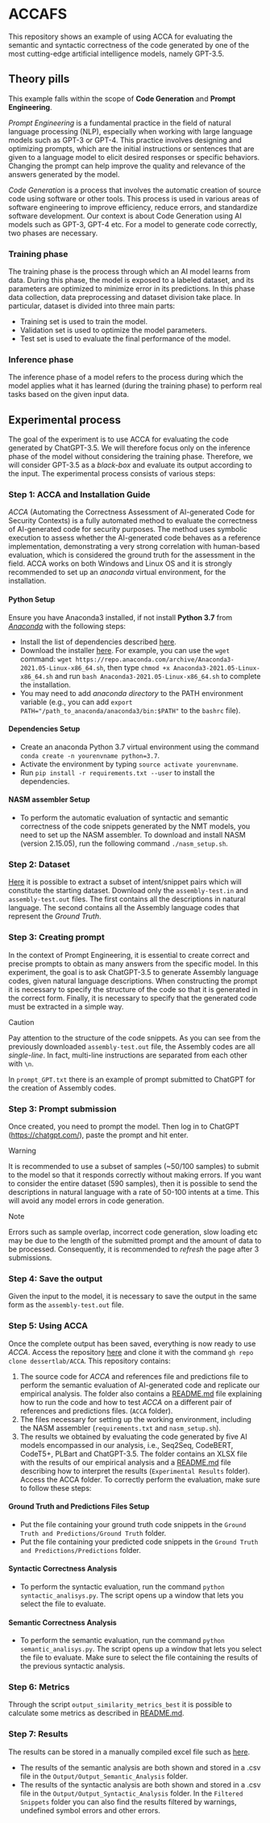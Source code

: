 # ACCAFS

This repository shows an example of using ACCA for evaluating the semantic and syntactic correctness of the code generated by one of the most cutting-edge artificial intelligence models, namely GPT-3.5.

## Theory pills

This example falls within the scope of **Code Generation** and **Prompt Engineering**. 

*Prompt Engineering* is a fundamental practice in the field of natural language processing (NLP), especially when working with large language models such as GPT-3 or GPT-4.
This practice involves designing and optimizing prompts, which are the initial instructions or sentences that are given to a language model to elicit desired responses or specific behaviors. Changing the prompt can help improve the quality and relevance of the answers generated by the model.

*Code Generation* is a process that involves the automatic creation of source code using software or other tools. This process is used in various areas of software engineering to improve efficiency, reduce errors, and standardize software development. Our context is about Code Generation using AI models such as GPT-3, GPT-4 etc. For a model to generate code correctly, two phases are necessary. 

### Training phase

The training phase is the process through which an AI model learns from data. During this phase, the model is exposed to a labeled dataset, and its parameters are optimized to minimize error in its predictions. In this phase data collection, data preprocessing and dataset division take place. In particular, dataset is divided into three main parts: 
* Training set is used to train the model.
* Validation set is used to optimize the model parameters.
* Test set is used to evaluate the final performance of the model.

### Inference phase

The inference phase of a model refers to the process during which the model applies what it has learned (during the training phase) to perform real tasks based on the given input data.

## Experimental process

The goal of the experiment is to use ACCA for evaluating the code generated by ChatGPT-3.5. We will therefore focus only on the inference phase of the model without considering the training phase. Therefore, we will consider GPT-3.5 as a *black-box* and evaluate its output according to the input. 
The experimental process consists of various steps:

### Step 1: ACCA and Installation Guide

*ACCA* (Automating the Correctness Assessment of AI-generated Code for Security Contexts) is a fully automated method to evaluate the correctness of AI-generated code for security purposes. The method uses symbolic execution to assess whether the AI-generated code behaves as a reference implementation, demonstrating a very strong correlation with human-based evaluation, which is considered the ground truth for the assessment in the field.
ACCA works on both Windows and Linux OS and it is strongly recommended to set up an *anaconda* virtual environment, for the installation.

#### Python Setup

Ensure you have Anaconda3 installed, if not install **Python 3.7** from [*Anaconda*](https://www.anaconda.com) with the following steps:
* Install the list of dependencies described [here](https://docs.anaconda.com/anaconda/install/linux/).
* Download the installer [here](https://repo.anaconda.com/archive/). For example, you can use the `wget` command: `wget https://repo.anaconda.com/archive/Anaconda3-2021.05-Linux-x86_64.sh`, then type `chmod +x Anaconda3-2021.05-Linux-x86_64.sh` and run `bash Anaconda3-2021.05-Linux-x86_64.sh` to complete the installation.
* You may need to add *anaconda directory* to the PATH environment variable (e.g., you can add `export PATH="/path_to_anaconda/anaconda3/bin:$PATH"` to the `bashrc` file).

#### Dependencies Setup

* Create an anaconda Python 3.7 virtual environment using the command ``conda create -n yourenvname python=3.7``.  
* Activate the environment by typing ``source activate yourenvname``.
* Run ``pip install -r requirements.txt --user`` to install the dependencies.

#### NASM assembler Setup

* To perform the automatic evaluation of syntactic and semantic correctness of the code snippets generated by the NMT models, you need to set up the NASM assembler. To download and install NASM (version 2.15.05), run the following command `./nasm_setup.sh`.

### Step 2: Dataset

[Here](https://github.com/dessertlab/ESCAPE/tree/main/datasets/shellcode_ia32_extended) it is possible to extract a subset of intent/snippet pairs which will constitute the starting dataset. Download only the `assembly-test.in` and `assembly-test.out` files. The first contains all the descriptions in natural language. The second contains all the Assembly language codes that represent the *Ground Truth*.

### Step 3: Creating prompt

In the context of Prompt Engineering, it is essential to create correct and precise prompts to obtain as many answers from the specific model. In this experiment, the goal is to ask ChatGPT-3.5 to generate Assembly language codes, given natural language descriptions. When constructing the prompt it is necessary to specify the structure of the code so that it is generated in the correct form. Finally, it is necessary to specify that the generated code must be extracted in a simple way.

> [!CAUTION]
> Pay attention to the structure of the code snippets. As you can see from the previously downloaded `assembly-test.out` file, the Assembly codes are all *single-line*. In fact, multi-line instructions are separated from each other with `\n`.

In `prompt_GPT.txt` there is an example of prompt submitted to ChatGPT for the creation of Assembly codes.

### Step 3: Prompt submission

Once created, you need to prompt the model. Then log in to ChatGPT (https://chatgpt.com/), paste the prompt and hit enter.


> [!WARNING]
> It is recommended to use a subset of samples (~50/100 samples) to submit to the model so that it responds correctly without making errors. If you want to consider the entire dataset (590 samples), then it is possible to send the descriptions in natural language with a rate of 50-100 intents at a time. This will avoid any model errors in code generation. 

> [!NOTE]
> Errors such as sample overlap, incorrect code generation, slow loading etc may be due to the length of the submitted prompt and the amount of data to be processed. Consequently, it is recommended to *refresh* the page after 3 submissions.

### Step 4: Save the output

Given the input to the model, it is necessary to save the output in the same form as the `assembly-test.out` file.

### Step 5: Using ACCA

Once the complete output has been saved, everything is now ready to use *ACCA*. Access the repository [here](https://github.com/dessertlab/ACCA/tree/main) and clone it with the command `gh repo clone dessertlab/ACCA`. 
This repository contains:
1. The source code for *ACCA* and references file and predictions file to perform the semantic evaluation of AI-generated code and replicate our empirical analysis. The folder also contains a [README.md](https://github.com/dessertlab/ACCA/blob/main/ACCA/README.md) file explaining how to run the code and how to test *ACCA* on a different pair of references and predictions files. (``ACCA`` folder).
2. The files necessary for setting up the working environment, including the NASM assembler (``requirements.txt`` and ``nasm_setup.sh``).
3. The results we obtained by evaluating the code generated by five AI models encompassed in our analysis, i.e., Seq2Seq, CodeBERT, CodeT5+, PLBart and ChatGPT-3.5. The folder contains an XLSX file with the results of our empirical analysis and a [README.md](https://github.com/dessertlab/ACCA/blob/main/Experimental%20Results/README.md) file describing how to interpret the results (``Experimental Results`` folder).
Access the ACCA folder. To correctly perform the evaluation, make sure to follow these steps:

#### Ground Truth and Predictions Files Setup

* Put the file containing your ground truth code snippets in the ``Ground Truth and Predictions/Ground Truth`` folder.
* Put the file containing your predicted code snippets in the ``Ground Truth and Predictions/Predictions`` folder.

#### Syntactic Correctness Analysis
	
* To perform the syntactic evaluation, run the command ``python syntactic_analisys.py``. The script opens up a window that lets you select the file to evaluate. 

#### Semantic Correctness Analysis 

* To perform the semantic evaluation, run the command ``python semantic_analisys.py``. The script opens up a window that lets you select the file to evaluate. Make sure to select the file containing the results of the previous syntactic analysis.

### Step 6: Metrics

Through the script `` output_similarity_metrics_best `` it is possible to calculate some metrics as described in [README.md](https://github.com/dessertlab/ACCA/blob/main/Experimental%20Results/README.md).

### Step 7: Results

The results can be stored in a manually compiled excel file such as [here](https://github.com/dessertlab/ACCA/blob/main/Experimental%20Results/Results.xlsx).
* The results of the semantic analysis are both shown and stored in a .csv file in the ``Output/Output_Semantic_Analysis`` folder.
* The results of the syntactic analysis are both shown and stored in a .csv file in the ``Output/Output_Syntactic_Analysis`` folder. In the ``Filtered Snippets`` folder you can also find the results filtered by warnings, undefined symbol errors and other errors.

















